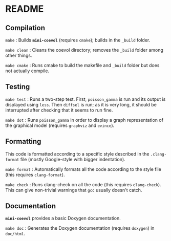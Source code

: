 # README #

## Compilation ##

`make`
: Builds __`mini-coevol`__ (requires `cmake`); builds in the `_build` folder.

`make clean`
: Cleans the coevol directory; removes the `_build` folder among other things.

`make cmake`
: Runs cmake to build the makefile and `_build` folder but does not actually compile.


## Testing ##

`make test`
: Runs a two-step test. First, `poisson_gamma` is run and its output is displayed using `less`. Then `diffsel` is run; as it is very long, it should be interrupted after checking that it seems to run fine.

`make dot`
: Runs `poisson_gamma` in order to display a graph representation of the graphical model (requires `graphviz` and `evince`).


## Formatting ##

This code is formatted according to a specific style described in the `.clang-format` file (mostly Google-style with bigger indentation).

`make format`
: Automatically formats all the code according to the style file (this requires `clang-format`).

`make check`
: Runs clang-check on all the code (this requires `clang-check`). This can give non-trivial warnings that `gcc` usually doesn't catch.


## Documentation ##

__`mini-coevol`__ provides a basic Doxygen documentation.

`make doc`
: Generates the Doxygen documentation (requires `doxygen`) in `doc/html`.
